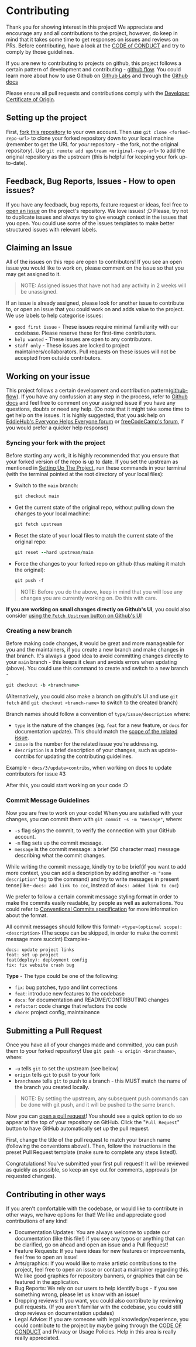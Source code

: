 # Contributing
Thank you for showing interest in this project! We appreciate and encourage any and all contributions to the project, however, do keep in mind that it takes some time to get responses on issues and reviews on PRs. Before contributing, have a look at the [CODE of CONDUCT](./CODE_OF_CONDUCT.md) and try to comply by those guidelines.

If you are new to contributing to projects on github, this project follows a certain pattern of development and contributing - [github flow](https://docs.github.com/en/github/getting-started-with-github/github-flow). You could learn more about how to use Github on [Github Labs](https://lab.github.com/) and through the [Github docs](https://docs.github.com/en/github/getting-started-with-github/)

Please ensure all pull requests and contributions comply with the [Developer Certificate of Origin](https://developercertificate.org/).

## Setting up the project
First, [fork this repository](https://docs.github.com/en/github/getting-started-with-github/fork-a-repo) to your own account. Then use `git clone <forked-repo-url>` to clone your forked repository down to your local machine (remember to get the URL for _your_ repository - the fork, not the original repository).
Use `git remote add upstream <original-repo-url>` to add the original repository as the upstream (this is helpful for keeping your fork up-to-date).

## Feedback, Bug Reports, Issues - How to open issues?
If you have any feedback, bug reports, feature request or ideas, feel free to [open an issue](https://docs.github.com/en/github/managing-your-work-on-github/creating-an-issue) on the project's repository. We love issues! ;D
Please, try not to duplicate issues and always try to give enough context in the issues that you open.
You could use some of the issues templates to make better structured issues with relevant labels.

## Claiming an Issue
All of the issues on this repo are open to contributors! If you see an open issue you would like to work on, please comment on the issue so that you may get assigned to it.

> NOTE: Assigned issues that have not had any activity in 2 weeks will be unassigned.

If an issue is already assigned, please look for another issue to contribute to, or open an issue that you could work on and adds value to the project. We use labels to help categorise issues:
- `good first issue` - These issues require minimal familiarity with our codebase. Please reserve these for first-time contributors.
- `help wanted` - These issues are open to any contributors.
- `staff only` - These issues are locked to project maintainers/collaborators. Pull requests on these issues will not be accepted from outside contributors.

## Working on your issue
This project follows a certain development and contribution pattern([github-flow](https://docs.github.com/en/github/getting-started-with-github/github-flow)). If you have any confussion at any step in the process, refer to [Github docs](https://docs.github.com/en/github/collaborating-with-issues-and-pull-requests) and feel free to comment on your assigned issue if you have any questions, doubts or need any help. (Do note that it might take some time to get help on the issues. It is highly suggested, that you ask help on [EddieHub's Everyone Helps Everyone forum](https://github.com/EddieHubCommunity/support/discussions/categories/q-a) or [freeCodeCamp's forum](https://forum.freecodecamp.org/), if you would prefer a quicker help response)


### Syncing your fork with the project
Before starting any work, it is highly recommended that you ensure that your forked version of the repo is up to date. If you set the upstream as mentioned in [Setting Up The Project](#setting-up-the-project), run these commands in your terminal (with the terminal pointed at the root directory of your local files):

- Switch to the `main` branch:
  ```rb
  git checkout main
  ```
- Get the current state of the original repo, without pulling down the changes to your local machine:
  ```css
  git fetch upstream
  ```
- Reset the state of your local files to match the current state of the original repo:
  ```rb
  git reset --hard upstream/main
  ```
- Force the changes to your forked repo on github (thus making it match the original):
  ```css
  git push -f
  ```
> NOTE: Before you do the above, keep in mind that you will lose any changes you are currently working on. Do this with care.

**If you are working on small changes directly on Github's UI**, you could also consider [using the `Fetch Upstream` button on Github's UI](https://twitter.com/i/status/1390382527588798477)

### Creating a new branch
Before making code changes, it would be great and more manageable for you and the maintainers, if you create a new branch and make changes in that branch. It's always a good idea to avoid committing changes directly to your `main` branch - this keeps it clean and avoids errors when updating (above).
You could use this command to create and switch to a new branch -
```rb
git checkout -b <branchname> 
```
(Alternatively, you could also make a branch on github's UI and use `git fetch` and `git checkout <branch-name>` to switch to the created branch)

Branch names should follow a convention of `type/issue/description` where:

- `type` is the nature of the changes (eg. `feat` for a new feature, or `docs` for documentation update). This should match the [scope of the related issue](https://www.conventionalcommits.org/en/v1.0.0/#summary).
- `issue` is the number for the related issue you're addressing.
- `description` is a brief description of your changes, such as update-contribs for updating the contributing guidelines.

Example - `docs/3/update=contribs`, when working on docs to update contributors for issue #3

After this, you could start working on your code :D

### Commit Message Guidelines
Now you are free to work on your code! When you are satisfied with your changes, you can commit them with `git commit -s -m "message"`, where:

- `-s` flag signs the commit, to verify the connection with your GitHub account.
- `-m` flag sets up the commit message.
- `message` is the commit message: a brief (50 character max) message describing what the commit changes.

While writing the commit message, kindly try to be brief(if you want to add more context, you can add a description by adding another `-m "some description"` tag to the command) and try to write messages in present tense(like- `docs: add link to coc`, instead of `docs: added link to coc`)

We prefer to follow a certain commit message styling format in order to make the commits easily readable, by people as well as automations. You could refer to [Conventional Commits specification](https://www.conventionalcommits.org/en/v1.0.0/) for more information about the format.


All commit messages should follow this format- `<type>(optional scope): <description>`
(The scope can be skipped, in order to make the commit message more succint)
Examples-
```
docs: update project links
feat: set up project
feat(deploy): deployment config
fix: fix website crash bug
```
**Type** - The type could be one of the following:
- `fix`: bug patches, typo and lint corrections
- `feat`: introduce new features to the codebase
- `docs`: for documentation and README/CONTRIBUTING changes
- `refactor`: code change that refactors the code
- `chore`: project config, maintainance

## Submitting a Pull Request
Once you have all of your changes made and committed, you can push them to your forked repository! Use `git push -u origin <branchname>`, where:

- `-u` tells `git` to set the upstream (see below)
- `origin` tells `git` to push to your fork
- `branchname` tells `git` to push to a branch - this MUST match the name of the branch you created locally.

> NOTE: By setting the upstream, any subsequent push commands can be done with git push, and it will be pushed to the same branch.

Now you can [open a pull request](https://docs.github.com/en/github/collaborating-with-issues-and-pull-requests/creating-a-pull-request)! You should see a quick option to do so appear at the top of your repository on GitHub. Click the "`Pull Request`" button to have GitHub automatically set up the pull request.

First, change the title of the pull request to match your branch name (following the conventions above!). Then, follow the instructions in the preset Pull Request template (make sure to complete any steps listed!).

Congratulations! You've submitted your first pull request! It will be reviewed as quickly as possible, so keep an eye out for comments, approvals (or requested changes).

## Contributing in other ways
If you aren't comfortable with the codebase, or would like to contribute in other ways, we have options for that!
We like and appreciate good contributions of any kind!

- Documentation Updates: You are always welcome to update our documentation (like this file!) if you see any typos or anything that can be clarified, go on ahead and open an issue and a Pull Request!
- Feature Requests: If you have ideas for new features or improvements, feel free to open an issue!
- Arts/graphics: If you would like to make artistic contributions to the project, feel free to open an issue or contact a maintainer regarding this. We like good graphics for repository banners, or graphics that can be featured in the application.
- Bug Reports: We rely on our users to help identify bugs - if you see something wrong, please let us know with an issue!
- Dropping reviews: If you want, you could also contribute by reviewing pull requests. (If you aren't familiar with the codebase, you could still drop reviews on documentation updates)
- Legal Advice: If you are someone with legal knowledge/experience, you could contribute to the project by maybe going through the [CODE OF CONDUCT](./CODE_OF_CONDUCT.md) and Privacy or Usage Policies. Help in this area is really really appreciated.

